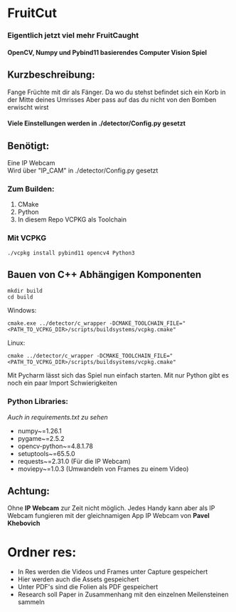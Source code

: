 # FruitCut
### Eigentlich jetzt viel mehr FruitCaught
####  OpenCV, Numpy und Pybind11 basierendes Computer Vision Spiel

## Kurzbeschreibung:
Fange Früchte mit dir als Fänger.
Da wo du stehst befindet sich ein Korb in der Mitte deines Umrisses
Aber pass auf das du nicht von den Bomben erwischt wirst

#### Viele Einstellungen werden in ./detector/Config.py gesetzt

## Benötigt:
Eine IP Webcam \
Wird über "IP_CAM" in ./detector/Config.py gesetzt


### Zum Builden:
1. CMake
2. Python
3. In diesem Repo VCPKG als Toolchain

### Mit VCPKG
```
./vcpkg install pybind11 opencv4 Python3
```

## Bauen von C++ Abhängigen Komponenten

```
mkdir build
cd build
```
Windows:
```
cmake.exe ../detector/c_wrapper -DCMAKE_TOOLCHAIN_FILE="<PATH_TO_VCPKG_DIR>/scripts/buildsystems/vcpkg.cmake"
```
Linux:
```
cmake ../detector/c_wrapper -DCMAKE_TOOLCHAIN_FILE="<PATH_TO_VCPKG_DIR>/scripts/buildsystems/vcpkg.cmake"
```

Mit Pycharm lässt sich das Spiel nun einfach starten.
Mit nur Python gibt es noch ein paar Import Schwierigkeiten

### Python Libraries:
_Auch in requirements.txt zu sehen_

- numpy~=1.26.1
- pygame~=2.5.2
- opencv-python~=4.8.1.78
- setuptools~=65.5.0
- requests~=2.31.0 (Für die IP Webcam)
- moviepy~=1.0.3 (Umwandeln von Frames zu einem Video)

## Achtung:
Ohne **IP Webcam** zur Zeit nicht möglich.
Jedes Handy kann aber als IP Webcam fungieren mit der gleichnamigen App IP Webcam von **Pavel Khebovich**

# Ordner res:
 - In Res werden die Videos und Frames unter Capture gespeichert
 - Hier werden auch die Assets gespeichert
 - Unter PDF's sind die Folien als PDF gespeichert
 - Research soll Paper in Zusammenhang mit den einzelnen Meilensteinen sammeln
